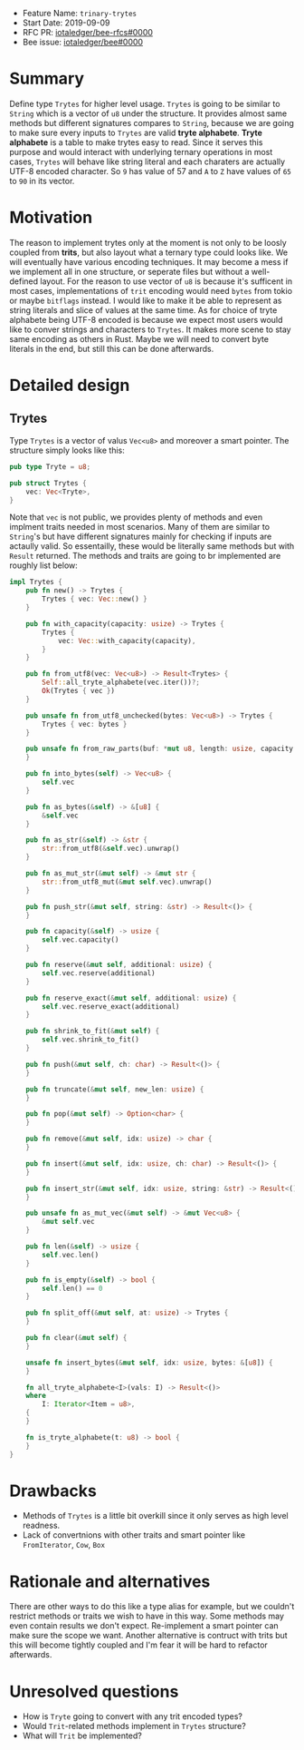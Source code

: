 + Feature Name: `trinary-trytes`
+ Start Date: 2019-09-09
+ RFC PR: [iotaledger/bee-rfcs#0000](https://github.com/iotaledger/bee-rfcs/pull/4)
+ Bee issue: [iotaledger/bee#0000](https://github.com/iotaledger/bee/issues/50)

# Summary

Define type `Trytes` for higher level usage. `Trytes` is going to be similar to
`String` which is a vector of `u8` under the structure. It provides almost same
methods but different signatures compares to `String`, because we are going to
make sure every inputs to `Trytes` are valid **tryte alphabete**. **Tryte alphabete**
is a table to make trytes easy to read. Since it serves this purpose and would
interact with underlying ternary operations in most cases, `Trytes` will behave
like string literal and each charaters are actually UTF-8 encoded character. So
`9` has value of 57 and `A` to `Z` have values of `65` to `90` in its vector.

# Motivation

The reason to implement trytes only at the moment is not only to be loosly
coupled from **trits**, but also layout what a ternary type could looks like. We
will eventually have various encoding techniques. It may become a mess if we
implement all in one structure, or seperate files but without a well-defined layout.
For the reason to use vector of `u8` is because it's sufficent in most cases,
implementations of `trit` encoding would need `bytes` from tokio or maybe
`bitflags` instead. I would like to make it be able to represent as string
literals and slice of values at the same time. As for choice of tryte alphabete
being UTF-8 encoded is because we expect most users would like to conver strings
and characters to `Trytes`. It makes more scene to stay same encoding as others
in Rust. Maybe we will need to convert byte literals in the end, but still this
can be done afterwards.

# Detailed design

## Trytes

Type `Trytes` is a vector of valus `Vec<u8>` and moreover a smart pointer.
The structure simply looks like this:

```rust
pub type Tryte = u8;

pub struct Trytes {
    vec: Vec<Tryte>,
}
```

Note that `vec` is not public, we provides plenty of methods and even implment
traits needed in most scenarios. Many of them are similar to `String`'s but have
different signatures mainly for checking if inputs are actaully valid. So
essentailly, these would be literally same methods but with `Result` returned.
The methods and traits are going to br implemented are roughly list below:

```rust
impl Trytes {
    pub fn new() -> Trytes {
        Trytes { vec: Vec::new() }
    }

    pub fn with_capacity(capacity: usize) -> Trytes {
        Trytes {
            vec: Vec::with_capacity(capacity),
        }
    }

    pub fn from_utf8(vec: Vec<u8>) -> Result<Trytes> {
        Self::all_tryte_alphabete(vec.iter())?;
        Ok(Trytes { vec })
    }

    pub unsafe fn from_utf8_unchecked(bytes: Vec<u8>) -> Trytes {
        Trytes { vec: bytes }
    }

    pub unsafe fn from_raw_parts(buf: *mut u8, length: usize, capacity: usize) -> Trytes {
    }

    pub fn into_bytes(self) -> Vec<u8> {
        self.vec
    }

    pub fn as_bytes(&self) -> &[u8] {
        &self.vec
    }

    pub fn as_str(&self) -> &str {
        str::from_utf8(&self.vec).unwrap()
    }

    pub fn as_mut_str(&mut self) -> &mut str {
        str::from_utf8_mut(&mut self.vec).unwrap()
    }

    pub fn push_str(&mut self, string: &str) -> Result<()> {
    }

    pub fn capacity(&self) -> usize {
        self.vec.capacity()
    }

    pub fn reserve(&mut self, additional: usize) {
        self.vec.reserve(additional)
    }

    pub fn reserve_exact(&mut self, additional: usize) {
        self.vec.reserve_exact(additional)
    }

    pub fn shrink_to_fit(&mut self) {
        self.vec.shrink_to_fit()
    }

    pub fn push(&mut self, ch: char) -> Result<()> {
    }

    pub fn truncate(&mut self, new_len: usize) {
    }

    pub fn pop(&mut self) -> Option<char> {
    }

    pub fn remove(&mut self, idx: usize) -> char {
    }

    pub fn insert(&mut self, idx: usize, ch: char) -> Result<()> {
    }

    pub fn insert_str(&mut self, idx: usize, string: &str) -> Result<()> {
    }

    pub unsafe fn as_mut_vec(&mut self) -> &mut Vec<u8> {
        &mut self.vec
    }

    pub fn len(&self) -> usize {
        self.vec.len()
    }

    pub fn is_empty(&self) -> bool {
        self.len() == 0
    }

    pub fn split_off(&mut self, at: usize) -> Trytes {
    }

    pub fn clear(&mut self) {
    }

    unsafe fn insert_bytes(&mut self, idx: usize, bytes: &[u8]) {
    }

    fn all_tryte_alphabete<I>(vals: I) -> Result<()>
    where
        I: Iterator<Item = u8>,
    {
    }

    fn is_tryte_alphabete(t: u8) -> bool {
    }
}
```


# Drawbacks

- Methods of `Trytes` is a little bit overkill since it only serves as high level readness.
- Lack of convertnions with other traits and smart pointer like `FromIterator`, `Cow`, `Box`

# Rationale and alternatives

There are other ways to do this like a type alias for example, but we couldn't
restrict methods or traits we wish to have in this way. Some methods may even
contain results we don't expect. Re-implement a smart pointer can make sure the
scope we want. Another alternative is contruct with trits but this will become
tightly coupled and I'm fear it will be hard to refactor afterwards. 

# Unresolved questions

- How is `Tryte` going to convert with any trit encoded types?
- Would `Trit`-related methods implement in `Trytes` structure?
- What will `Trit` be implemented?
